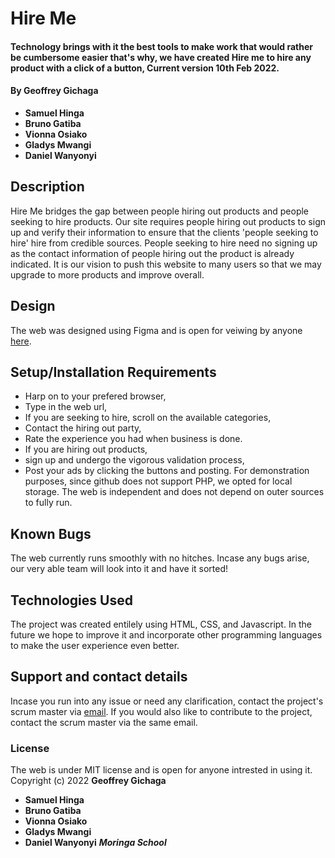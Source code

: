# Hire Me
#### Technology brings with it the best tools to make work that would rather be cumbersome easier that's why, we have created Hire me to hire any product with a click of a button, Current version 10th Feb 2022.
#### By **Geoffrey Gichaga**
* **Samuel Hinga**
* **Bruno Gatiba**
* **Vionna Osiako**
* **Gladys Mwangi**
* **Daniel Wanyonyi**
## Description
Hire Me bridges the gap between people hiring out products and people seeking to hire products. Our site requires people hiring out products to sign up and verify their information to ensure that the clients 'people seeking to hire' hire from credible sources. People seeking to hire need no signing up as the contact information of people hiring out the product is already indicated. It is our vision to push this website to many users so that we may upgrade to more products and improve overall.
## Design
The web was designed using Figma and is open for veiwing by anyone [here](https://www.figma.com/file/DqtT43ieWrlMV2Gb6Qi8Cq/hire-me?node-id=102%3A2).
## Setup/Installation Requirements
* Harp on to your prefered browser,
* Type in the web url,
* If you are seeking to hire, scroll on the available categories,
* Contact the hiring out party,
* Rate the experience you had when business is done.
* If you are hiring out products,
* sign up and undergo the vigorous validation process,
* Post your ads by clicking the buttons and posting.
For demonstration purposes, since github does not support PHP, we opted for local storage. The web is independent and does not depend on outer sources to fully run.
## Known Bugs
The web currently runs smoothly with no hitches. Incase any bugs arise, our very able team will look into it and have it sorted!
## Technologies Used
The project was created entilely using HTML, CSS, and Javascript. In the future we hope to improve it and incorporate other programming languages to make the user experience even better.
## Support and contact details
Incase you run into any issue or need any clarification, contact the project's scrum master via [email](mailto:geoffrey.githinji@student.moringaschool.com). If you would also like to contribute to the project, contact the scrum master via the same email.
### License
The web is under MIT license and is open for anyone intrested in using it.
Copyright (c) 2022 **Geoffrey Gichaga**
* **Samuel Hinga**
* **Bruno Gatiba**
* **Vionna Osiako**
* **Gladys Mwangi**
* **Daniel Wanyonyi**
***Moringa School***
